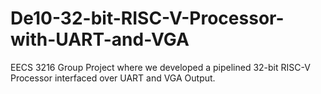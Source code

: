# De10-32-bit-RISC-V-Processor-with-UART-and-VGA
EECS 3216 Group Project where we developed a pipelined 32-bit RISC-V Processor interfaced over UART and VGA Output. 
